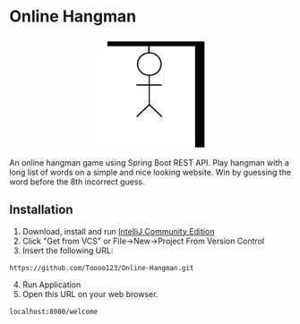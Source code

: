 # Online Hangman
<p align='center'>
  <img src="src/main/resources/static/images/manwithbackground.png" width="200" height="200px">
</p>

An online hangman game using Spring Boot REST API.
Play hangman with a long list of words on a simple and nice looking website.
Win by guessing the word before the 8th incorrect guess.

## Installation
1. Download, install and run [IntelliJ Community Edition](https://www.jetbrains.com/idea/download/)
2. Click "Get from VCS" or File->New->Project From Version Control
3. Insert the following URL:
```
https://github.com/Toooo123/Online-Hangman.git
```
4. Run Application
5. Open this URL on your web browser.
```
localhost:8080/welcome
```

